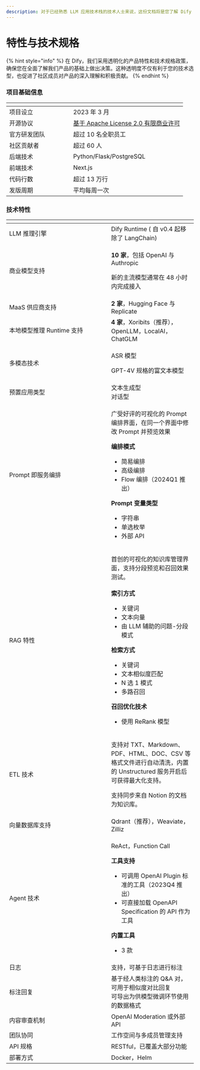 ```yaml
---
description: 对于已经熟悉 LLM 应用技术栈的技术人士来说，这份文档将是您了解 Dify 独特优势的捷径。让您能够明智地比较和选择，甚至向同事和朋友推荐。
---
```


# 特性与技术规格

{% hint style="info" %}
在 Dify，我们采用透明化的产品特性和技术规格政策，确保您在全面了解我们产品的基础上做出决策。这种透明度不仅有利于您的技术选型，也促进了社区成员对产品的深入理解和积极贡献。
{% endhint %}

### 项目基础信息

<table data-header-hidden data-full-width="false"><thead><tr><th width="156"></th><th></th></tr></thead><tbody><tr><td>项目设立</td><td>2023 年 3 月</td></tr><tr><td>开源协议</td><td><a href="../../policies/open-source.md">基于 Apache License 2.0 有限商业许可</a></td></tr><tr><td>官方研发团队</td><td>超过 10 名全职员工</td></tr><tr><td>社区贡献者</td><td>超过 60 人</td></tr><tr><td>后端技术</td><td>Python/Flask/PostgreSQL</td></tr><tr><td>前端技术</td><td>Next.js</td></tr><tr><td>代码行数</td><td>超过 13 万行</td></tr><tr><td>发版周期</td><td>平均每周一次</td></tr></tbody></table>

### 技术特性

<table data-header-hidden><thead><tr><th width="258"></th><th></th></tr></thead><tbody><tr><td>LLM 推理引擎</td><td>Dify Runtime ( 自 v0.4 起移除了 LangChain)</td></tr><tr><td>商业模型支持</td><td><p><strong>10 家</strong>，包括 OpenAI 与 Authropic</p><p>新的主流模型通常在 48 小时内完成接入</p></td></tr><tr><td>MaaS 供应商支持</td><td><strong>2 家</strong>，Hugging Face 与 Replicate</td></tr><tr><td>本地模型推理 Runtime 支持</td><td><strong>4 家</strong>，Xoribits（推荐），OpenLLM，LocalAI，ChatGLM</td></tr><tr><td>多模态技术</td><td><p>ASR 模型</p><p>GPT-4V 规格的富文本模型</p></td></tr><tr><td>预置应用类型</td><td>文本生成型<br>对话型</td></tr><tr><td>Prompt 即服务编排</td><td><p>广受好评的可视化的 Prompt 编排界面，在同一个界面中修改 Prompt 并预览效果</p><p><strong>编排模式</strong></p><ul><li>简易编排</li><li>高级编排</li><li>Flow 编排（2024Q1 推出）</li></ul><p><strong>Prompt 变量类型</strong></p><ul><li>字符串</li><li>单选枚举</li><li>外部 API</li></ul></td></tr><tr><td>RAG 特性</td><td><p>首创的可视化的知识库管理界面，支持分段预览和召回效果测试。<br><br><strong>索引方式</strong></p><ul><li>关键词</li><li>文本向量</li><li>由 LLM 辅助的问题-分段模式</li></ul><p><strong>检索方式</strong></p><ul><li>关键词</li><li>文本相似度匹配</li><li>N 选 1 模式</li><li>多路召回</li></ul><p><strong>召回优化技术</strong></p><ul><li>使用 ReRank 模型</li></ul></td></tr><tr><td>ETL 技术</td><td><p>支持对 TXT、Markdown、PDF、HTML、DOC、CSV 等格式文件进行自动清洗，内置的 Unstructured 服务开启后可获得最大化支持。</p><p>支持同步来自 Notion 的文档为知识库。</p></td></tr><tr><td>向量数据库支持</td><td>Qdrant（推荐），Weaviate，Zilliz</td></tr><tr><td>Agent 技术</td><td><p>ReAct，Function Call<br></p><p><strong>工具支持</strong></p><ul><li>可调用 OpenAI Plugin 标准的工具（2023Q4 推出）</li><li>可直接加载 OpenAPI Specification 的 API 作为工具</li></ul><p><strong>内置工具</strong></p><ul><li>3 款</li></ul></td></tr><tr><td>日志</td><td>支持，可基于日志进行标注</td></tr><tr><td>标注回复</td><td>基于经人类标注的 Q&#x26;A 对，可用于相似度对比回复<br>可导出为供模型微调环节使用的数据格式</td></tr><tr><td>内容审查机制</td><td>OpenAI Moderation 或外部 API</td></tr><tr><td>团队协同</td><td>工作空间与多成员管理支持</td></tr><tr><td>API 规格</td><td>RESTful，已覆盖大部分功能</td></tr><tr><td>部署方式</td><td>Docker，Helm</td></tr></tbody></table>
